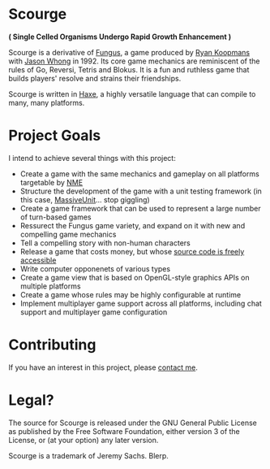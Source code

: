 Scourge
=======
**( Single Celled Organisms Undergo Rapid Growth Enhancement )**

Scourge is a derivative of [Fungus](http://www.info-mac.org/viewtopic.php?t=4644), a game produced by [Ryan Koopmans](http://www.e-brains.com/) with [Jason Whong](http://jason.whong.org/) in 1992. Its core game mechanics are reminiscent of the rules of Go, Reversi, Tetris and Blokus. It is a fun and ruthless game that builds players' resolve and strains their friendships.

Scourge is written in [Haxe](http://www.haxe.org/), a highly versatile language that can compile to many, many platforms.

# Project Goals

I intend to achieve several things with this project:

+ Create a game with the same mechanics and gameplay on all platforms targetable by [NME](http://www.haxenme.org/)
+ Structure the development of the game with a unit testing framework (in this case, [MassiveUnit](https://github.com/massiveinteractive/MassiveUnit)... stop giggling)
+ Create a game framework that can be used to represent a large number of turn-based games
+ Ressurect the Fungus game variety, and expand on it with new and compelling game mechanics
+ Tell a compelling story with non-human characters
+ Release a game that costs money, but whose [source code is freely accessible](http://www.fsf.org/)
+ Write computer opponenets of various types
+ Create a game view that is based on OpenGL-style graphics APIs on multiple platforms
+ Create a game whose rules may be highly configurable at runtime
+ Implement multiplayer game support across all platforms, including chat support and multiplayer game configuration

# Contributing

If you have an interest in this project, please [contact me](mailto:jeremysachs@rezmason.net).

# Legal?

The source for Scourge is released under the GNU General Public License as published by the Free Software Foundation, either version 3 of the License, or (at your option) any later version.

Scourge is a trademark of Jeremy Sachs. Blerp.
